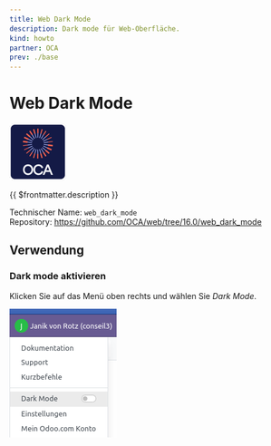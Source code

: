```yaml
---
title: Web Dark Mode
description: Dark mode für Web-Oberfläche.
kind: howto
partner: OCA
prev: ./base
---
```


# Web Dark Mode

![icon_oca_app](attachments/icon_oca_app.png)

{{ $frontmatter.description }}

Technischer Name: `web_dark_mode`\
Repository: <https://github.com/OCA/web/tree/16.0/web_dark_mode>

## Verwendung

### Dark mode aktivieren

Klicken Sie auf das Menü oben rechts und wählen Sie _Dark Mode_.

![](attachments/Web%20Dark%20Mode.png)
